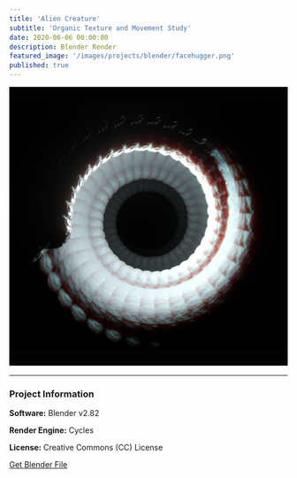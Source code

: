 ```yaml
---
title: 'Alien Creature'
subtitle: 'Organic Texture and Movement Study'
date: 2020-06-06 00:00:00
description: Blender Render
featured_image: '/images/projects/blender/facehugger.png'
published: true
---
```


![](/images/projects/blender/facehugger.png)

---

### Project Information

**Software:** Blender v2.82

**Render Engine:** Cycles

**License:** Creative Commons (CC) License

<a href="https://github.com/davidkastner/illustratedatom/tree/master/files/facehugger.blend" class="button button--large">Get Blender File</a>
